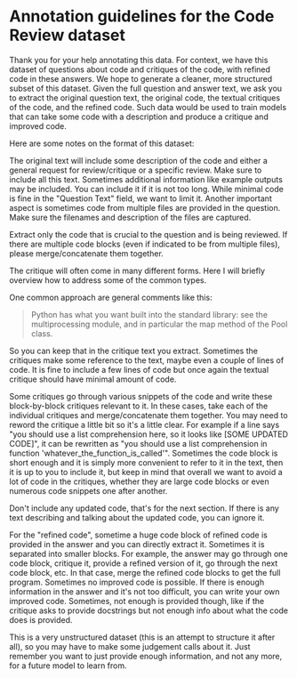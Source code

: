 # Annotation guidelines for the Code Review dataset


Thank you for your help annotating this data. For context, we have this dataset of questions about code and critiques of the code, with refined code in these answers. We hope to generate a cleaner, more structured subset of this dataset. Given the full question and answer text, we ask you to extract the original question text, the original code, the textual critiques of the code, and the refined code. Such data would be used to train models that can take some code with a description and produce a critique and improved code.

Here are some notes on the format of this dataset:

The original text will include some description of the code and either a general request for review/critique or a specific review. Make sure to include all this text. Sometimes additional information like example outputs may be included. You can include it if it is not too long. While minimal code is fine in the "Question Text" field, we want to limit it. Another important aspect is sometimes code from multiple files are provided in the question. Make sure the filenames and description of the files are captured.

Extract only the code that is crucial to the question and is being reviewed. If there are multiple code blocks (even if indicated to be from multiple files), please merge/concatenate them together.

The critique will often come in many different forms. Here I will briefly overview how to address some of the common types. 

One common approach are general comments like this:

> Python has what you want built into the standard library: see the multiprocessing module, and in particular the map method of the Pool class.

So you can keep that in the critique text you extract. Sometimes the critiques make some reference to the text, maybe even a couple of lines of code. It is fine to include a few lines of code but once again the textual critique should have minimal amount of code.

Some critiques go through various snippets of the code and write these block-by-block critiques relevant to it. In these cases, take each of the individual critiques and merge/concatenate them together. You may need to reword the critique a little bit so it's a little clear. For example if a line says "you should use a list comprehension here, so it looks like [SOME UPDATED CODE]", it can be rewritten as "you should use a list comprehension in function 'whatever_the_function_is_called'". Sometimes the code block is short enough and it is simply more convenient to refer to it in the text, then it is up to you to include it, but keep in mind that overall we want to avoid a lot of code in the critiques, whether they are large code blocks or even numerous code snippets one after another.

Don't include any updated code, that's for the next section. If there is any text describing and talking about the updated code, you can ignore it. 

For the "refined code", sometime a huge code block of refined code is provided in the answer and you can directly extract it. Sometimes it is separated into smaller blocks. For example, the answer may go through one code block, critique it, provide a refined version of it, go through the next code block, etc. In that case, merge the refined code blocks to get the full program. Sometimes no improved code is possible. If there is enough information in the answer and it's not too difficult, you can write your own improved code. Sometimes, not enough is provided though, like if the critique asks to provide docstrings but not enough info about what the code does is provided.

This is a very unstructured dataset (this is an attempt to structure it after all), so you may have to make some judgement calls about it. Just remember you want to just provide enough information, and not any more, for a future model to learn from.
